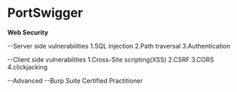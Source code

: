 # PortSwigger

**Web Security**

--Server side vulnerabilities
      1.SQL injection
      2.Path traversal
      3.Authentication 
      
--Client side vulnerabilities
      1.Cross-Site scripting(XSS)
      2.CSRF
      3.CORS
      4.clickjacking

--Advanced
--Burp Suite Certified Practitioner
